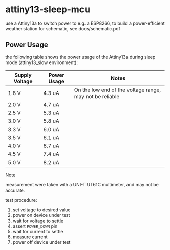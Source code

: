 # attiny13-sleep-mcu

use a Attiny13a to switch power to e.g. a ESP8266, to build a power-efficient weather station
for schematic, see docs/schematic.pdf

## Power Usage

the following table shows the power usage of the Attiny13a during sleep mode (attiny13_slow environment):

| Supply Voltage | Power Usage | Notes                                                    |
| -------------- | ----------- | -------------------------------------------------------- |
| 1.8 V          | 4.3 uA      | On the low end of the voltage range, may not be reliable |
| 2.0 V          | 4.7 uA      |
| 2.5 V          | 5.3 uA      |
| 3.0 V          | 5.8 uA      |
| 3.3 V          | 6.0 uA      |
| 3.5 V          | 6.1 uA      |
| 4.0 V          | 6.7 uA      |
| 4.5 V          | 7.4 uA      |
| 5.0 V          | 8.2 uA      |

> [!NOTE]
> measurement were taken with a UNI-T UT61C multimeter, and may not be accurate.
>
> test procedure:
>
> 1. set voltage to desired value
> 2. power on device under test
> 3. wait for voltage to settle
> 4. assert `POWER_DOWN` pin
> 5. wait for current to settle
> 6. measure current
> 7. power off device under test
